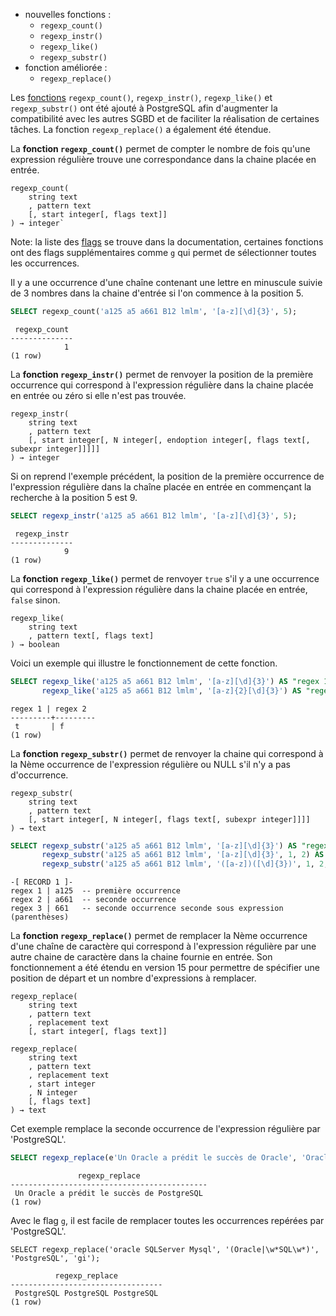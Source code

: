<!--
Les commits sur ce sujet sont :

* https://www.postgresql.org/message-id/E1mAxuZ-0005mu-Oo@gemulon.postgresql.org

-->

<div class="slide-content">

 * nouvelles fonctions :
   + `regexp_count()`
   + `regexp_instr()`
   + `regexp_like()`
   + `regexp_substr()`
 * fonction améliorée :
   + `regexp_replace()`

</div>

<div class="notes">

Les [fonctions] `regexp_count()`, `regexp_instr()`, `regexp_like()` et `regexp_substr()`
ont été ajouté à PostgreSQL afin d'augmenter la compatibilité avec les autres
SGBD et de faciliter la réalisation de certaines tâches. La fonction
`regexp_replace()` a également été étendue.

[fonctions]: https://www.postgresql.org/docs/15/functions-string.html#FUNCTIONS-STRING-OTHER

La **fonction `regexp_count()`** permet de compter le nombre de fois qu'une
expression régulière trouve une correspondance dans la chaine placée en entrée.

```text
regexp_count(
    string text
    , pattern text
    [, start integer[, flags text]]
) → integer`
```

Note: la liste des [flags] se trouve dans la documentation, certaines fonctions
ont des flags supplémentaires comme `g` qui permet de sélectionner toutes les
occurrences.

[flags]: https://www.postgresql.org/docs/15/functions-matching.html#POSIX-EMBEDDED-OPTIONS-TABLE

Il y a une occurrence d'une chaîne contenant une lettre en minuscule suivie de 3
nombres dans la chaine d'entrée si l'on commence à la position 5.

```sql
SELECT regexp_count('a125 a5 a661 B12 lmlm', '[a-z][\d]{3}', 5);
```
```text
 regexp_count
--------------
            1
(1 row)
```

La **fonction `regexp_instr()`** permet de renvoyer la position de la première
occurrence qui correspond à l'expression régulière dans la chaine placée en
entrée ou zéro si elle n'est pas trouvée.

```text
regexp_instr(
    string text
    , pattern text
    [, start integer[, N integer[, endoption integer[, flags text[, subexpr integer]]]]]
) → integer
```

Si on reprend l'exemple précédent, la position de la première occurrence de
l'expression régulière dans la chaîne placée en entrée en commençant la
recherche à la position 5 est 9.

```sql
SELECT regexp_instr('a125 a5 a661 B12 lmlm', '[a-z][\d]{3}', 5);
```
```text
 regexp_instr
--------------
            9
(1 row)
```

La **fonction `regexp_like()`** permet de renvoyer `true` s'il y a une
occurrence qui correspond à l'expression régulière dans la chaine placée en
entrée, `false` sinon.

```text
regexp_like(
    string text
    , pattern text[, flags text]
) → boolean
```

Voici un exemple qui illustre le fonctionnement de cette fonction.


```sql
SELECT regexp_like('a125 a5 a661 B12 lmlm', '[a-z][\d]{3}') AS "regex 1",
       regexp_like('a125 a5 a661 B12 lmlm', '[a-z]{2}[\d]{3}') AS "regex 2";
```
```text
regex 1 | regex 2
---------+---------
 t       | f
(1 row)
```

La **fonction `regexp_substr()`** permet de renvoyer la chaine qui correspond à
la Nème occurrence de l'expression régulière ou NULL s'il n'y a pas d'occurrence.


```text
regexp_substr(
    string text
    , pattern text
    [, start integer[, N integer[, flags text[, subexpr integer]]]]
) → text
```

```sql
SELECT regexp_substr('a125 a5 a661 B12 lmlm', '[a-z][\d]{3}') AS "regex 1",
       regexp_substr('a125 a5 a661 B12 lmlm', '[a-z][\d]{3}', 1, 2) AS "regex 2",
       regexp_substr('a125 a5 a661 B12 lmlm', '([a-z])([\d]{3})', 1, 2, 'i', 2) AS "regex 3" \gx
```
```text
-[ RECORD 1 ]-
regex 1 | a125  -- première occurrence
regex 2 | a661  -- seconde occurrence
regex 3 | 661   -- seconde occurrence seconde sous expression (parenthèses)
```

La **fonction `regexp_replace()`** permet de remplacer la Nème occurrence d'une
chaîne de caractère qui correspond à l'expression régulière par une autre
chaine de caractère dans la chaine fournie en entrée. Son fonctionnement a été
étendu en version 15 pour permettre de spécifier une position de départ et un
nombre d'expressions à remplacer.

```text
regexp_replace(
    string text
    , pattern text
    , replacement text
    [, start integer[, flags text]]

regexp_replace(
    string text
    , pattern text
    , replacement text
    , start integer
    , N integer
    [, flags text]
) → text
```

Cet exemple remplace la seconde occurrence de l'expression régulière par
'PostgreSQL'.

```sql
SELECT regexp_replace(e'Un Oracle a prédit le succès de Oracle', 'Oracle', 'PostgreSQL', 1, 2);
```
```text
               regexp_replace
--------------------------------------------
 Un Oracle a prédit le succès de PostgreSQL
(1 row)
```

Avec le flag `g`, il est facile de remplacer toutes les occurrences repérées
par 'PostgreSQL'.

```
SELECT regexp_replace('oracle SQLServer Mysql', '(Oracle|\w*SQL\w*)', 'PostgreSQL', 'gi');
```
```
          regexp_replace
----------------------------------
 PostgreSQL PostgreSQL PostgreSQL
(1 row)
```

</div>
